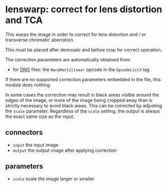 # lenswarp: correct for lens distortion and TCA

This warps the image in order to correct for lens distortion and / or transverse chromatic aberration.

This must be placed after demosaic and before crop for correct operation.

The correction parameters are automatically obtained from:

* for [DNG](https://helpx.adobe.com/camera-raw/digital-negative.html) files: the `WarpRectilinear` opcode in the `OpcodeList3` tag

If there are no supported correction parameters embedded in the file, this module does nothing.

In some cases the correction may result in black areas visible around the edges of the image, or more of the image being cropped away than is strictly necessary to avoid black areas. This can be corrected by adjusting the `scale` parameter. Regardless of the `scale` setting, the output is always the exact same size as the input.

## connectors

* `input` the input image
* `output` the output image after applying correction

## parameters

* `scale` scale the image larger or smaller
